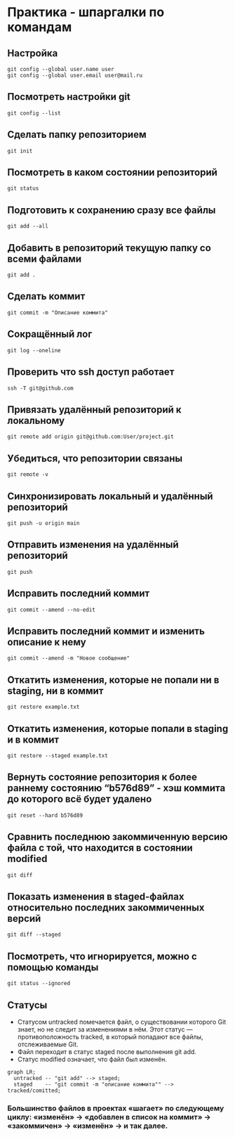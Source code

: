 # Практика - шпаргалки по командам 

## Настройка
```
git config --global user.name user
git config --global user.email user@mail.ru
```
## Посмотреть настройки git
```
git config --list
```
## Сделать папку репозиторием
```
git init
```
## Посмотреть в каком состоянии репозиторий
```
git status
```
## Подготовить к сохранению сразу все файлы
```
git add --all
```
## Добавить в репозиторий текущую папку со всеми файлами
```
git add .
```
## Сделать коммит
```
git commit -m "Описание коммита"
```
## Сокращённый лог
```
git log --oneline
```
## Проверить что ssh доступ работает
```
ssh -T git@github.com
```
## Привязать удалённый репозиторий к локальному
```
git remote add origin git@github.com:User/project.git
```
## Убедиться, что репозитории связаны
```
git remote -v
```
## Синхронизировать локальный и удалённый репозиторий
```
git push -u origin main
```
## Отправить изменения на удалённый репозиторий
```
git push
```
## Исправить последний коммит
```
git commit --amend --no-edit
```
## Исправить последний коммит и изменить описание к нему
```
git commit --amend -m "Новое сообщение"
```
## Откатить изменения, которые не попали ни в staging, ни в коммит
```
git restore example.txt
```
## Откатить изменения, которые попали в staging и в коммит
```
git restore --staged example.txt
```
## Вернуть состояние репозитория к более раннему состоянию “b576d89” - хэш коммита до которого всё будет удалено
```
git reset --hard b576d89
```
## Сравнить последнюю закоммиченную версию файла с той, что находится в состоянии modified
```
git diff
```
## Показать изменения в staged-файлах относительно последних закоммиченных версий
```
git diff --staged
```
## Посмотреть, что игнорируется, можно с помощью команды
```
git status --ignored
```
## Статусы

- Статусом untracked помечается файл, о существовании которого Git знает, но не следит за изменениями в нём. Этот статус — противоположность tracked, в который попадают все файлы, отслеживаемые Git.
- Файл переходит в статус staged после выполнения git add.
- Статус modified означает, что файл был изменён.
```mermaid
graph LR;
  untracked -- "git add" --> staged;
  staged    -- "git commit -m "описание коммита"" --> tracked/comitted;
```
### Большинство файлов в проектах «шагает» по следующему циклу: «изменён» → «добавлен в список на коммит» → «закоммичен» → «изменён» → и так далее.
